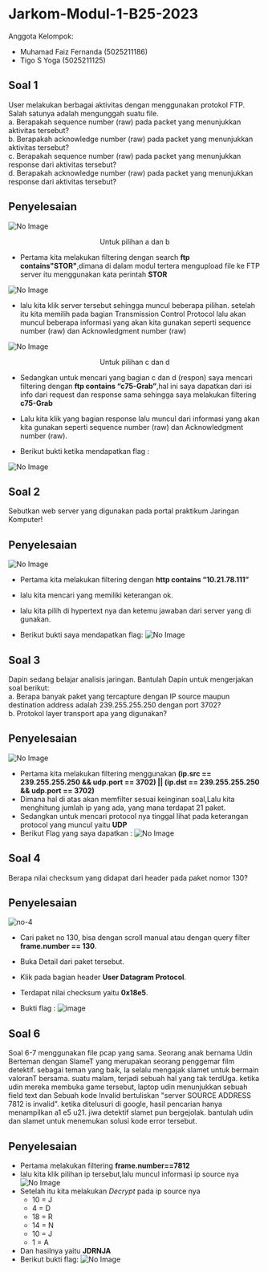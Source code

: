 # Jarkom-Modul-1-B25-2023

Anggota Kelompok:
- Muhamad Faiz Fernanda (5025211186)
- Tigo S Yoga (5025211125)

## Soal 1
User melakukan berbagai aktivitas dengan menggunakan protokol FTP. Salah satunya adalah mengunggah suatu file.<br />
a. Berapakah sequence number (raw) pada packet yang menunjukkan aktivitas tersebut? <br />
b. Berapakah acknowledge number (raw) pada packet yang menunjukkan aktivitas tersebut? <br />
c. Berapakah sequence number (raw) pada packet yang menunjukkan response dari aktivitas tersebut?<br />
d. Berapakah acknowledge number (raw) pada packet yang menunjukkan response dari aktivitas tersebut?<br />

## Penyelesaian 
![No Image](https://github.com/tigoyoga/Jarkom-Modul-1-B25-2023/blob/main/Image/1.ab.png)

<div align="center">
  <p>Untuk pilihan a dan b</p>
</div>

- Pertama kita melakukan filtering dengan search **ftp contains"STOR"**,dimana di dalam modul tertera mengupload file ke FTP server itu menggunakan kata perintah **STOR**

![No Image](https://github.com/tigoyoga/Jarkom-Modul-1-B25-2023/blob/main/Image/Modul1.png)
- lalu kita klik server tersebut sehingga muncul beberapa pilihan. setelah itu kita memilih pada bagian Transmission Control Protocol lalu akan muncul beberapa informasi yang akan kita gunakan seperti sequence number (raw) dan Acknowledgment number (raw)

![No Image](https://github.com/tigoyoga/Jarkom-Modul-1-B25-2023/blob/main/Image/1.cd.png)
<div align="center">
  <p>Untuk pilihan c dan d</p>
</div>

- Sedangkan untuk mencari yang bagian c dan d (respon) saya mencari filtering dengan **ftp contains “c75-Grab”**,hal ini saya dapatkan dari isi info dari request dan response sama sehingga saya melakukan filtering **c75-Grab**
 
- Lalu kita klik yang bagian response lalu muncul dari informasi yang akan kita gunakan seperti sequence number (raw) dan Acknowledgment number (raw).

- Berikut bukti ketika mendapatkan flag : 

![No Image](https://github.com/tigoyoga/Jarkom-Modul-1-B25-2023/blob/main/Image/no%201.png)

## Soal 2
Sebutkan web server yang digunakan pada portal praktikum Jaringan Komputer!

## Penyelesaian 
![No Image](https://github.com/tigoyoga/Jarkom-Modul-1-B25-2023/blob/main/Image/2.ab.jpeg)

- Pertama kita melakukan filtering dengan  **http contains “10.21.78.111”**

- lalu kita mencari yang memiliki keterangan ok.

- lalu kita pilih di hypertext nya dan ketemu jawaban dari server yang di gunakan.

- Berikut bukti saya mendapatkan flag:
  ![No Image](https://github.com/tigoyoga/Jarkom-Modul-1-B25-2023/blob/main/Image/no.2.png)

## Soal 3
Dapin sedang belajar analisis jaringan. Bantulah Dapin untuk mengerjakan soal berikut:<br />
a. Berapa banyak paket yang tercapture dengan IP source maupun destination address adalah 239.255.255.250 dengan port 3702?<br />
b. Protokol layer transport apa yang digunakan?<br />
## Penyelesaian
 ![No Image](https://github.com/tigoyoga/Jarkom-Modul-1-B25-2023/blob/main/Image/no.3ab.png)

- Pertama kita melakukan filtering menggunakan **(ip.src == 239.255.255.250 && udp.port == 3702) || (ip.dst == 239.255.255.250 && udp.port == 3702)**
- Dimana hal di atas akan memfilter sesuai keinginan soal,Lalu kita menghitung jumlah ip yang ada, yang mana terdapat 21 paket.
- Sedangkan untuk mencari protocol nya tinggal lihat pada keterangan protocol yang muncul yaitu **UDP**
- Berikut Flag yang saya dapatkan :
   ![No Image](https://github.com/tigoyoga/Jarkom-Modul-1-B25-2023/blob/main/Image/no.3.png)

## Soal 4
Berapa nilai checksum yang didapat dari header pada paket nomor 130?
## Penyelesaian
![no-4](https://github.com/tigoyoga/Jarkom-Modul-1-B25-2023/assets/88433109/447e1959-c269-4e3b-b71f-98c893d60b9f)
- Cari paket no 130, bisa dengan scroll manual atau dengan query filter **frame.number == 130**.
- Buka Detail dari paket tersebut.
- Klik pada bagian header **User Datagram Protocol**.
- Terdapat nilai checksum yaitu **0x18e5**.

- Bukti flag :
  ![image](https://github.com/tigoyoga/Jarkom-Modul-1-B25-2023/assets/88433109/d24723af-b91a-4c85-99b1-2143636b3b6d)

## Soal 6 
Soal 6-7 menggunakan file pcap yang sama. Seorang anak bernama Udin Berteman dengan SlameT yang merupakan seorang penggemar film detektif. sebagai teman yang baik, Ia selalu mengajak slamet untuk bermain valoranT bersama. suatu malam, terjadi sebuah hal yang tak terdUga. ketika udin mereka membuka game tersebut, laptop udin menunjukkan sebuah field text dan Sebuah kode Invalid bertuliskan "server SOURCE ADDRESS 7812 is invalid". ketika ditelusuri di google, hasil pencarian hanya menampilkan a1 e5 u21. jiwa detektif slamet pun bergejolak. bantulah udin dan slamet untuk menemukan solusi kode error tersebut.

## Penyelesaian 
- Pertama melakukan filtering **frame.number==7812**
- lalu kita klik pilihan ip tersebut,lalu muncul informasi ip source nya
![No Image](https://github.com/tigoyoga/Jarkom-Modul-1-B25-2023/blob/main/Image/6.png)
- Setelah itu kita melakukan _Decrypt_ pada ip source nya
   - 10 = J
   - 4 = D
   - 18 = R
   - 14 = N
   - 10 = J
   - 1 = A
- Dan hasilnya yaitu **JDRNJA**
- Berikut bukti flag:
  ![No Image](https://github.com/tigoyoga/Jarkom-Modul-1-B25-2023/blob/main/Image/soal%20no%206.a.png)
  









